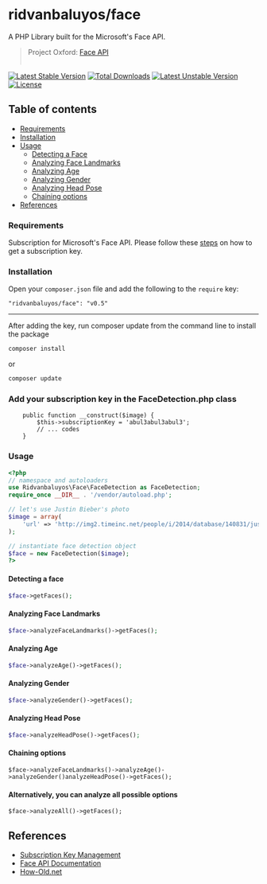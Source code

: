 ridvanbaluyos/face
=======
A PHP Library built for the Microsoft's Face API.
> Project Oxford: [Face API](https://www.projectoxford.ai/doc/face/overview)
<br/><br/>

[![Latest Stable Version](https://poser.pugx.org/ridvanbaluyos/face/v/stable.svg)](https://packagist.org/packages/ridvanbaluyos/face) [![Total Downloads](https://poser.pugx.org/ridvanbaluyos/face/downloads.svg)](https://packagist.org/packages/ridvanbaluyos/face) [![Latest Unstable Version](https://poser.pugx.org/ridvanbaluyos/face/v/unstable.svg)](https://packagist.org/packages/ridvanbaluyos/face) [![License](https://poser.pugx.org/ridvanbaluyos/face/license.svg)](https://packagist.org/packages/ridvanbaluyos/face)

## Table of contents ##
- [Requirements](#requirements)
- [Installation](#installation)
- [Usage](#usage)
    - [Detecting a Face](#detecting-a-face)
    - [Analyzing Face Landmarks](#analyzing-face-landmarks)
    - [Analyzing Age](#analyzing-age)
    - [Analyzing Gender](#analyzing-gender)
    - [Analyzing Head Pose](#analyzing-head-pose)
    - [Chaining options](#chaining-options)
- [References](#references)

### Requirements ##
Subscription for Microsoft's Face API. Please follow these [steps](https://www.projectoxford.ai/doc/face/Get-Started/csharp#step1) on how to get a subscription key.

### Installation ##
Open your `composer.json` file and add the following to the `require` key:

    "ridvanbaluyos/face": "v0.5"

---

After adding the key, run composer update from the command line to install the package

```bash
composer install
```

or

```bash
composer update
```

### Add your subscription key in the FaceDetection.php class
```
    public function __construct($image) {
        $this->subscriptionKey = 'abul3abul3abul3';
        // ... codes
    }

```


### Usage ##
```php
<?php
// namespace and autoloaders
use Ridvanbaluyos\Face\FaceDetection as FaceDetection;
require_once __DIR__ . '/vendor/autoload.php';

// let's use Justin Bieber's photo
$image = array(
    'url' => 'http://img2.timeinc.net/people/i/2014/database/140831/justin-bieber-300.jpg',
);

// instantiate face detection object
$face = new FaceDetection($image);
?>
```

#### Detecting a face
```php
$face->getFaces();

```

#### Analyzing Face Landmarks
```php
$face->analyzeFaceLandmarks()->getFaces();

```

#### Analyzing Age
```php
$face->analyzeAge()->getFaces();

```

#### Analyzing Gender
```php
$face->analyzeGender()->getFaces();

```

#### Analyzing Head Pose
```php
$face->analyzeHeadPose()->getFaces();

```

#### Chaining options
```
$face->analyzeFaceLandmarks()->analyzeAge()->analyzeGender()analyzeHeadPose()->getFaces();

```

#### Alternatively, you can analyze all possible options
```
$face->analyzeAll()->getFaces();

```

## References
* [Subscription Key Management](https://www.projectoxford.ai/doc/general/subscription-key-mgmt)
* [Face API Documentation](https://dev.projectoxford.ai/docs/services/54d85c1d5eefd00dc474a0ef/operations/54f0375749c3f70a50e79b82)
* [How-Old.net](http://how-old.net/)
